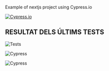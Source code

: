 Example of nextjs project using Cypress.io

<!---Start place for the badge -->
[![Cypress.io](https://img.shields.io/badge/tested%20with-Cypress-04C38E.svg)](https://www.cypress.io/)

<!---End place for the badge -->


## RESULTAT DELS ÚLTIMS TESTS


![Tests](https://img.shields.io/badge/test-failure-red)

![Cypress](https://img.shields.io/badge/tested%20with-Cypress-04C38E.svg)

![Cypress](https://img.shields.io/badge/tested%20with-Cypress-04C38E.svg)
